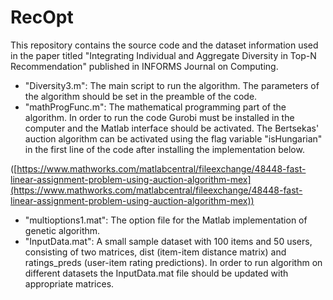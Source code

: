 # RecOpt
This repository contains the source code and the dataset information used in the paper titled &quot;Integrating Individual and Aggregate Diversity in Top-N Recommendation&quot; published in INFORMS Journal on Computing.

- &quot;Diversity3.m&quot;: The main script to run the algorithm. The parameters of the algorithm should be set in the preamble of the code.
- &quot;mathProgFunc.m&quot;: The mathematical programming part of the algorithm. In order to run the code Gurobi must be installed in the computer and the Matlab interface should be activated. The Bertsekas&#39; auction algorithm can be activated using the flag variable &quot;isHungarian&quot; in the first line of the code after installing the implementation below.

([https://www.mathworks.com/matlabcentral/fileexchange/48448-fast-linear-assignment-problem-using-auction-algorithm-mex](https://www.mathworks.com/matlabcentral/fileexchange/48448-fast-linear-assignment-problem-using-auction-algorithm-mex))

- &quot;multioptions1.mat&quot;: The option file for the Matlab implementation of genetic algorithm.
- &quot;InputData.mat&quot;: A small sample dataset with 100 items and 50 users, consisting of two matrices, dist (item-item distance matrix) and ratings\_preds (user-item rating predictions). In order to run algorithm on different datasets the InputData.mat file should be updated with appropriate matrices.
